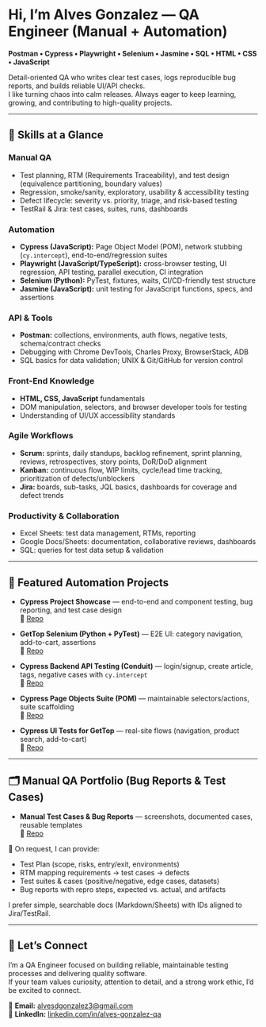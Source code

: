 # Hi, I’m Alves Gonzalez — QA Engineer (Manual + Automation)

**Postman • Cypress • Playwright • Selenium • Jasmine • SQL • HTML • CSS • JavaScript**  

Detail-oriented QA who writes clear test cases, logs reproducible bug reports, and builds reliable UI/API checks.  
I like turning chaos into calm releases. Always eager to keep learning, growing, and contributing to high-quality projects.

---

## 🔧 Skills at a Glance

### Manual QA
- Test planning, RTM (Requirements Traceability), and test design (equivalence partitioning, boundary values)  
- Regression, smoke/sanity, exploratory, usability & accessibility testing  
- Defect lifecycle: severity vs. priority, triage, and risk-based testing  
- TestRail & Jira: test cases, suites, runs, dashboards  

### Automation
- **Cypress (JavaScript):** Page Object Model (POM), network stubbing (`cy.intercept`), end-to-end/regression suites  
- **Playwright (JavaScript/TypeScript):** cross-browser testing, UI regression, API testing, parallel execution, CI integration  
- **Selenium (Python):** PyTest, fixtures, waits, CI/CD-friendly test structure  
- **Jasmine (JavaScript):** unit testing for JavaScript functions, specs, and assertions  

### API & Tools
- **Postman:** collections, environments, auth flows, negative tests, schema/contract checks  
- Debugging with Chrome DevTools, Charles Proxy, BrowserStack, ADB  
- SQL basics for data validation; UNIX & Git/GitHub for version control  

### Front-End Knowledge
- **HTML, CSS, JavaScript** fundamentals  
- DOM manipulation, selectors, and browser developer tools for testing  
- Understanding of UI/UX accessibility standards  

### Agile Workflows
- **Scrum:** sprints, daily standups, backlog refinement, sprint planning, reviews, retrospectives, story points, DoR/DoD alignment  
- **Kanban:** continuous flow, WIP limits, cycle/lead time tracking, prioritization of defects/unblockers  
- **Jira:** boards, sub-tasks, JQL basics, dashboards for coverage and defect trends  

### Productivity & Collaboration
- Excel Sheets: test data management, RTMs, reporting  
- Google Docs/Sheets: documentation, collaborative reviews, dashboards  
- SQL: queries for test data setup & validation  

---

## 🧪 Featured Automation Projects

- **Cypress Project Showcase** — end-to-end and component testing, bug reporting, and test case design  
  🔗 [Repo](https://github.com/alves-gonzalez/cypress-project-showcase)  

- **GetTop Selenium (Python + PyTest)** — E2E UI: category navigation, add-to-cart, assertions  
  🔗 [Repo](https://github.com/alves-gonzalez/gettop-selenium-automation)  

- **Cypress Backend API Testing (Conduit)** — login/signup, create article, tags, negative cases with `cy.intercept`  
  🔗 [Repo](https://github.com/alves-gonzalez/qa-backend-API-testing)  

- **Cypress Page Objects Suite (POM)** — maintainable selectors/actions, suite scaffolding  
  🔗 [Repo](https://github.com/alves-gonzalez/qa-cypress-page-objects-suite)  

- **Cypress UI Tests for GetTop** — real-site flows (navigation, product search, add-to-cart)  
  🔗 [Repo](https://github.com/alves-gonzalez/qa-cypress-gettop-ui-tests)  

---

## 🗂 Manual QA Portfolio (Bug Reports & Test Cases)

- **Manual Test Cases & Bug Reports** — screenshots, documented cases, reusable templates  
  🔗 [Repo](https://github.com/alves-gonzalez/manual-test-case-bug-reports)  

📌 On request, I can provide:  
- Test Plan (scope, risks, entry/exit, environments)  
- RTM mapping requirements → test cases → defects  
- Test suites & cases (positive/negative, edge cases, datasets)  
- Bug reports with repro steps, expected vs. actual, and artifacts  

I prefer simple, searchable docs (Markdown/Sheets) with IDs aligned to Jira/TestRail.

---

## 💬 Let’s Connect
I’m a QA Engineer focused on building reliable, maintainable testing processes and delivering quality software.  
If your team values curiosity, attention to detail, and a strong work ethic, I’d be excited to connect.  

📩 **Email:** alvesdgonzalez3@gmail.com  
🔗 **LinkedIn:** [linkedin.com/in/alves-gonzalez-qa](https://www.linkedin.com/in/alves-gonzalez-qa/)  

